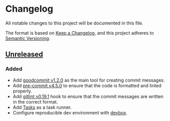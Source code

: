 # Changelog

All notable changes to this project will be documented in this file.

The format is based on [Keep a Changelog](https://keepachangelog.com/en/1.1.0/), and this project adheres to [Semantic Versioning](https://semver.org/spec/v2.0.0.html).

## [Unreleased]

### Added

- Add [goodcommit v1.2.0](https://github.com/nantli/goodcommit/releases/tag/v1.2.0) as the main tool for creating commit messages.
- Add [pre-commit v4.5.0](https://github.com/pre-commit/pre-commit-hooks/tree/v4.5.0) to ensure that the code is formatted and linted properly.
- Add [gitlint v0.19.1](https://github.com/jorisroovers/gitlint) hook to ensure that the commit messages are written in the correct format.
- Add [Tasks](https://taskfile.dev/) as a task runner.
- Configure reproducible dev environment with [devbox](https://www.jetify.com/devbox/docs/installing_devbox/).

[unreleased]: https://github.com/nantli/repo-template/compare/v0.0.0...HEAD
